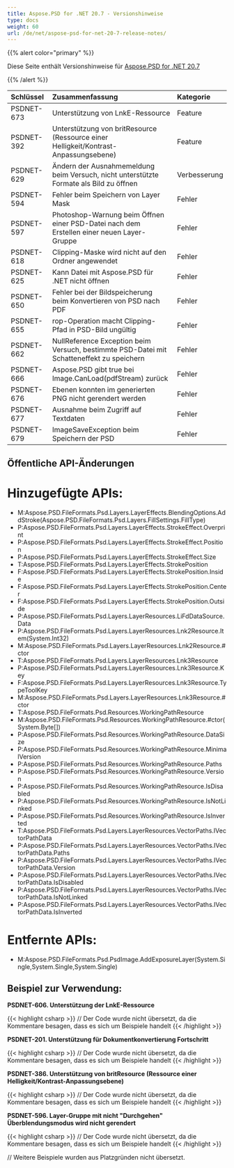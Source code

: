 ```yaml
---
title: Aspose.PSD for .NET 20.7 - Versionshinweise
type: docs
weight: 60
url: /de/net/aspose-psd-for-net-20-7-release-notes/
---
```


{{% alert color="primary" %}} 

Diese Seite enthält Versionshinweise für [Aspose.PSD for .NET 20.7](https://www.nuget.org/packages/Aspose.PSD/)

{{% /alert %}} 

|**Schlüssel**|**Zusammenfassung**|**Kategorie**|
| :- | :- | :- |
|PSDNET-673|Unterstützung von LnkE-Ressource|Feature|
|PSDNET-392|Unterstützung von britResource (Ressource einer Helligkeit/Kontrast-Anpassungsebene)|Feature|
|PSDNET-629|Ändern der Ausnahmemeldung beim Versuch, nicht unterstützte Formate als Bild zu öffnen|Verbesserung|
|PSDNET-594|Fehler beim Speichern von Layer Mask|Fehler|
|PSDNET-597|Photoshop-Warnung beim Öffnen einer PSD-Datei nach dem Erstellen einer neuen Layer-Gruppe|Fehler|
|PSDNET-618|Clipping-Maske wird nicht auf den Ordner angewendet|Fehler|
|PSDNET-625|Kann Datei mit Aspose.PSD für .NET nicht öffnen|Fehler|
|PSDNET-650|Fehler bei der Bildspeicherung beim Konvertieren von PSD nach PDF|Fehler|
|PSDNET-655|rop-Operation macht Clipping-Pfad in PSD-Bild ungültig|Fehler|
|PSDNET-662|NullReference Exception beim Versuch, bestimmte PSD-Datei mit Schatteneffekt zu speichern|Fehler|
|PSDNET-666|Aspose.PSD gibt true bei Image.CanLoad(pdfStream) zurück|Fehler|
|PSDNET-676|Ebenen konnten im generierten PNG nicht gerendert werden|Fehler|
|PSDNET-677|Ausnahme beim Zugriff auf Textdaten|Fehler|
|PSDNET-679|ImageSaveException beim Speichern der PSD|Fehler|

## **Öffentliche API-Änderungen**
# **Hinzugefügte APIs:**
- M:Aspose.PSD.FileFormats.Psd.Layers.LayerEffects.BlendingOptions.AddStroke(Aspose.PSD.FileFormats.Psd.Layers.FillSettings.FillType)
- P:Aspose.PSD.FileFormats.Psd.Layers.LayerEffects.StrokeEffect.Overprint
- P:Aspose.PSD.FileFormats.Psd.Layers.LayerEffects.StrokeEffect.Position
- P:Aspose.PSD.FileFormats.Psd.Layers.LayerEffects.StrokeEffect.Size
- T:Aspose.PSD.FileFormats.Psd.Layers.LayerEffects.StrokePosition
- F:Aspose.PSD.FileFormats.Psd.Layers.LayerEffects.StrokePosition.Inside
- F:Aspose.PSD.FileFormats.Psd.Layers.LayerEffects.StrokePosition.Center
- F:Aspose.PSD.FileFormats.Psd.Layers.LayerEffects.StrokePosition.Outside
- P:Aspose.PSD.FileFormats.Psd.Layers.LayerResources.LiFdDataSource.Data
- P:Aspose.PSD.FileFormats.Psd.Layers.LayerResources.Lnk2Resource.Item(System.Int32)
- M:Aspose.PSD.FileFormats.Psd.Layers.LayerResources.Lnk2Resource.#ctor
- T:Aspose.PSD.FileFormats.Psd.Layers.LayerResources.Lnk3Resource
- P:Aspose.PSD.FileFormats.Psd.Layers.LayerResources.Lnk3Resource.Key
- F:Aspose.PSD.FileFormats.Psd.Layers.LayerResources.Lnk3Resource.TypeToolKey
- M:Aspose.PSD.FileFormats.Psd.Layers.LayerResources.Lnk3Resource.#ctor
- T:Aspose.PSD.FileFormats.Psd.Resources.WorkingPathResource
- M:Aspose.PSD.FileFormats.Psd.Resources.WorkingPathResource.#ctor(System.Byte[])
- P:Aspose.PSD.FileFormats.Psd.Resources.WorkingPathResource.DataSize
- P:Aspose.PSD.FileFormats.Psd.Resources.WorkingPathResource.MinimalVersion
- P:Aspose.PSD.FileFormats.Psd.Resources.WorkingPathResource.Paths
- P:Aspose.PSD.FileFormats.Psd.Resources.WorkingPathResource.Version
- P:Aspose.PSD.FileFormats.Psd.Resources.WorkingPathResource.IsDisabled
- P:Aspose.PSD.FileFormats.Psd.Resources.WorkingPathResource.IsNotLinked
- P:Aspose.PSD.FileFormats.Psd.Resources.WorkingPathResource.IsInverted
- T:Aspose.PSD.FileFormats.Psd.Layers.LayerResources.VectorPaths.IVectorPathData
- P:Aspose.PSD.FileFormats.Psd.Layers.LayerResources.VectorPaths.IVectorPathData.Paths
- P:Aspose.PSD.FileFormats.Psd.Layers.LayerResources.VectorPaths.IVectorPathData.Version
- P:Aspose.PSD.FileFormats.Psd.Layers.LayerResources.VectorPaths.IVectorPathData.IsDisabled
- P:Aspose.PSD.FileFormats.Psd.Layers.LayerResources.VectorPaths.IVectorPathData.IsNotLinked
- P:Aspose.PSD.FileFormats.Psd.Layers.LayerResources.VectorPaths.IVectorPathData.IsInverted

# **Entfernte APIs:**
- M:Aspose.PSD.FileFormats.Psd.PsdImage.AddExposureLayer(System.Single,System.Single,System.Single)

## **Beispiel zur Verwendung:**
**PSDNET-606. Unterstützung der LnkE-Ressource**

{{< highlight csharp >}}
// Der Code wurde nicht übersetzt, da die Kommentare besagen, dass es sich um Beispiele handelt
{{< /highlight >}}

**PSDNET-201. Unterstützung für Dokumentkonvertierung Fortschritt**

{{< highlight csharp >}}
// Der Code wurde nicht übersetzt, da die Kommentare besagen, dass es sich um Beispiele handelt
{{< /highlight >}}

**PSDNET-386. Unterstützung von britResource (Ressource einer Helligkeit/Kontrast-Anpassungsebene)**

{{< highlight csharp >}}
// Der Code wurde nicht übersetzt, da die Kommentare besagen, dass es sich um Beispiele handelt
{{< /highlight >}}

**PSDNET-596. Layer-Gruppe mit nicht "Durchgehen" Überblendungsmodus wird nicht gerendert**

{{< highlight csharp >}}
// Der Code wurde nicht übersetzt, da die Kommentare besagen, dass es sich um Beispiele handelt
{{< /highlight >}}

// Weitere Beispiele wurden aus Platzgründen nicht übersetzt.